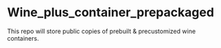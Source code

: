 # Wine_plus_container_prepackaged
This repo will store public copies of prebuilt &amp; precustomized wine containers.
